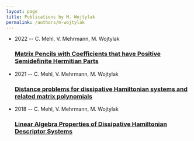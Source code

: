 ```yaml
---
layout: page
title: Publications by M. Wojtylak
permalink: /authors/m-wojtylak
---
```


<ul class="post-list">
<li><span class='post-meta'>2022 -- C. Mehl, V. Mehrmann, M. Wojtylak</span><h3><a class='post-link' href="{{ site.baseurl }}/matrix-pencils-with-coefficients-that-have-positive-semidefinite-hermitian-parts">Matrix Pencils with Coefficients that have Positive Semidefinite Hermitian Parts</a></h3></li>
<li><span class='post-meta'>2021 -- C. Mehl, V. Mehrmann, M. Wojtylak</span><h3><a class='post-link' href="{{ site.baseurl }}/distance-problems-for-dissipative-hamiltonian-systems-and-related-matrix-polynomials">Distance problems for dissipative Hamiltonian systems and related matrix polynomials</a></h3></li>
<li><span class='post-meta'>2018 -- C. Mehl, V. Mehrmann, M. Wojtylak</span><h3><a class='post-link' href="{{ site.baseurl }}/linear-algebra-properties-of-dissipative-hamiltonian-descriptor-systems">Linear Algebra Properties of Dissipative Hamiltonian Descriptor Systems</a></h3></li>

</ul>

